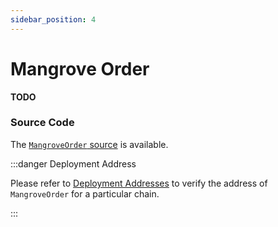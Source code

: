```yaml
---
sidebar_position: 4
---
```


# Mangrove Order

**TODO**

### Source Code

The [`MangroveOrder` source](https://github.com/mangrovedao/mangrove-core/blob/master/src/strategies/MangroveOrder.sol) is available.

:::danger Deployment Address

Please refer to [Deployment Addresses](../contract-addresses.md) to verify the address of `MangroveOrder` for a particular chain.

:::